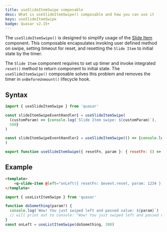 ```yaml
---
title: useSlideItemSwipe composable
desc: What is useSlideItemSwipe() composable and how you can use it
keys: useSlideItemSwipe
badge: Quasar v2.15+
---
```


The `useSlideItemSwipe()` is designed to simplify usage of the [Slide Item](https://quasar.dev/vue-components/slide-item) component. This composable encapsulates invoking user defined method on swipe,
setting timeout for reset, and resetting the `Slide Item` to initial state by the timer.

The `Slide Item` component requires to set up timer and invoke integrated `reset()` method to return component to initial state.
The `useSlideItemSwipe()` composable solves this problem and removes the timer in `onBeforeUnmount()` lifecycle hook.

## Syntax

```js
import { useSlideItemSwipe } from 'quasar'

const slideItemSwipeEventHandler1 = useSlideItemSwipe(
  (customParam) => {console.log(`Slide Item swipe: ${customParam}`),
  500}
)

const slideItemSwipeEventHandler2 = useSlideItemSwipe(() => {console.log('Slide Item swipe'), 700}
)
```

```js
export function useSlideItemSwipe({ resetFn, param }: { resetFn: () => void, param: any }) : void
```

## Example

```html
<template>
    <q-slide-item @left="onLeft({ resetFn: $event.reset, param: 1234 })">List Item</q-slide-item>
</template>
```
```js
import { useListItemSwipe } from 'quasar'

function doSomething(param?) {
  console.log(`Wow! You just swiped left and passed value: ${param}`)
  // will print out to console: "Wow! You just swiped left and passed value: 1234"
}
const onLeft = useListItemSwipe(doSomething, 300)
```
